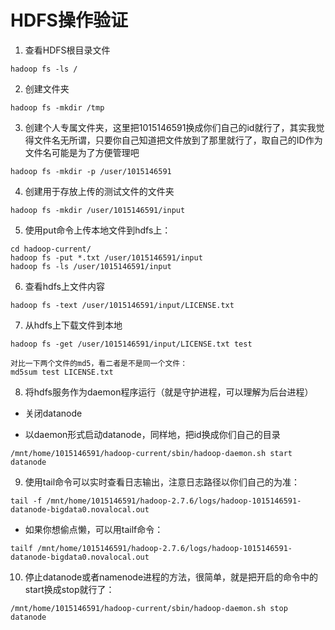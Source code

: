 # HDFS操作验证

1. 查看HDFS根目录文件
```
hadoop fs -ls /
```

2. 创建文件夹
```
hadoop fs -mkdir /tmp
```

3. 创建个人专属文件夹，这里把1015146591换成你们自己的id就行了，其实我觉得文件名无所谓，只要你自己知道把文件放到了那里就行了，取自己的ID作为文件名可能是为了方便管理吧
```
hadoop fs -mkdir -p /user/1015146591
```

4. 创建用于存放上传的测试文件的文件夹
```
hadoop fs -mkdir /user/1015146591/input
```

5. 使用put命令上传本地文件到hdfs上：
```
cd hadoop-current/
hadoop fs -put *.txt /user/1015146591/input
hadoop fs -ls /user/1015146591/input

```

6. 查看hdfs上文件内容
```
hadoop fs -text /user/1015146591/input/LICENSE.txt
```

7. 从hdfs上下载文件到本地
```
hadoop fs -get /user/1015146591/input/LICENSE.txt test

对比一下两个文件的md5，看二者是不是同一个文件：
md5sum test LICENSE.txt
```

8. 将hdfs服务作为daemon程序运行（就是守护进程，可以理解为后台进程）
- 关闭datanode

- 以daemon形式启动datanode，同样地，把id换成你们自己的目录
```
/mnt/home/1015146591/hadoop-current/sbin/hadoop-daemon.sh start datanode
```

9. 使用tail命令可以实时查看日志输出，注意日志路径以你们自己的为准：
```
tail -f /mnt/home/1015146591/hadoop-2.7.6/logs/hadoop-1015146591-datanode-bigdata0.novalocal.out
```

- 如果你想偷点懒，可以用tailf命令：
```
tailf /mnt/home/1015146591/hadoop-2.7.6/logs/hadoop-1015146591-datanode-bigdata0.novalocal.out
```

10. 停止datanode或者namenode进程的方法，很简单，就是把开启的命令中的start换成stop就行了：
```
/mnt/home/1015146591/hadoop-current/sbin/hadoop-daemon.sh stop datanode
```


